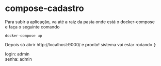 # compose-cadastro

Para subir a aplicação, va até a raiz da pasta onde está o docker-compose e faça o seguinte comando

`docker-compose up`

Depois só abrir <a>http://localhost:9000/</a> e pronto! sistema vai estar rodando (:

login: admin <br>
senha: admin
